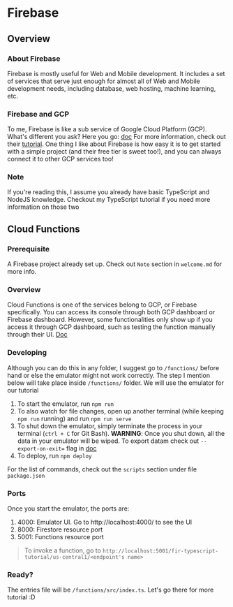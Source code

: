 # Firebase

## Overview

### **About Firebase**

Firebase is mostly useful for Web and Mobile development. It includes a set of services that serve just enough for almost all of Web and Mobile development needs, including database, web hosting, machine learning, etc.

### **Firebase and GCP**

To me, Firebase is like a sub service of Google Cloud Platform (GCP). What's different you ask? Here you go: [doc](https://medium.com/google-developers/whats-the-relationship-between-firebase-and-google-cloud-57e268a7ff6f)
For more information, check out their [tutorial](https://firebase.google.com/). One thing I like about Firebase is how easy it is to get started with a simple project (and their free tier is sweet too!), and you can always connect it to other GCP services too!

### **Note**

If you're reading this, I assume you already have basic TypeScript and NodeJS knowledge. Checkout my TypeScript tutorial if you need more information on those two

## Cloud Functions

### **Prerequisite**

A Firebase project already set up. Check out `Note` section in `welcome.md` for more info.

### **Overview**

Cloud Functions is one of the services belong to GCP, or Firebase specifically. You can access its console through both GCP dashboard or Firebase dashboard. However, some functionalities only show up if you access it through GCP dashboard, such as testing the function manually through their UI.
[Doc](https://cloud.google.com/functions/docs/concepts/overview)

### **Developing**

Although you can do this in any folder, I suggest go to `/functions/` before hand or else the emulator might not work correctly. The step I mention below will take place inside `/functions/` folder. We will use the emulator for our tutorial

1. To start the emulator, run `npm run`
2. To also watch for file changes, open up another terminal (while keeping `npm run` running) and run `npm run serve`
3. To shut down the emulator, simply terminate the process in your terminal (`ctrl + C` for Git Bash).
**WARNING**: Once you shut down, all the data in your emulator will be wiped. To export datam check out `--export-on-exit=` flag in [doc](https://firebase.google.com/docs/emulator-suite/install_and_configure)
4. To deploy, run `npm deploy`

For the list of commands, check out the `scripts` section under file `package.json`

### Ports

Once you start the emulator, the ports are:

1. 4000: Emulator UI. Go to http://localhost:4000/ to see the UI
2. 8000: Firestore resource port
3. 5001: Functions resource port

> To invoke a function, go to `http://localhost:5001/fir-typescript-tutorial/us-central1/<endpoint's name>`

### **Ready?**

The entries file will be `/functions/src/index.ts`. Let's go there for more tutorial :D
